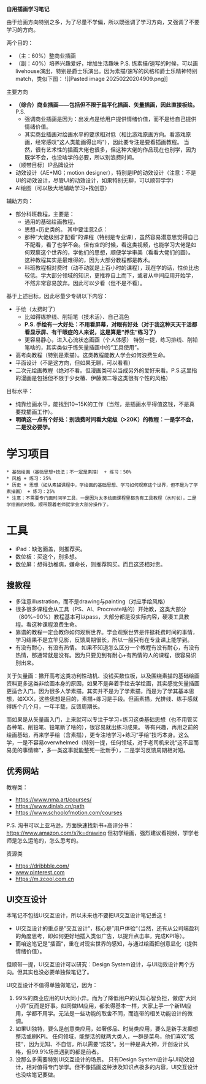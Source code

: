 **自用插画学习笔记**

由于绘画方向特别之多，为了尽量不学偏，所以既强调了学习方向，又强调了不要学习的方向。

两个目的：
* （主：60%）整商业插画
* （副：40%）培养兴趣爱好，增加生活趣味
  P.S. 练素描/速写的时候，可以画livehouse演出，特别是爵士乐演出。因为素描/速写的风格和爵士乐精神特别match，类似下图：
  ![[Pasted image 20250220204909.png]]
  

主要方向
* **（综合）商业插画——包括但不限于扁平化插画、矢量插画，因此直接板绘。**
	P.S. 
	* 强调商业插画是因为：出发点是给用户提供情绪价值，而不是给自己提供情绪价值。
	* 其实商业插画对绘画水平的要求相对低（相比游戏原画方向。看游戏原画，经常感叹”这人类能画得出吗“），因此要专注是要看插画教程。
	当然，很有艺术性的插画大佬也很多，但这种大佬的作品现在也别学，因为既学不会，也没啥学的必要，所以别浪费时间。
* （顺带目标）IP品牌设计 
* 动效设计（AE+MG；motion designer），特别是IP的动效设计（注意：不是UI的动效设计，尽管UI的动效设计，如果特别无聊，可以顺带学学）
* AI绘图（可以极大地辅助学习+找创意）

辅助方向：
* 部分科班教程，主要是：
	* 通用的基础绘画教程。
	* 思想+历史类的。
  其中要注意2点：
	* 那种“大佬级别才配看”的课程（特别是专业课），虽然容易潜意思觉得自己不配看，看了也学不会。但有空的时候，看这类视频，也能学习大佬是如何观察这个世界的，学他们的思想，顺便学学审美（看看大佬们的画）。
	  这种教程其实是最难得的，因为大部分教程都是教术。
	* 科班教程相对费时（动不动就是上百小时的课程），现在学的话，性价比也较低。学大部分领域的知识，更推荐自上而下，或者从中间应用开始学，不然非常容易放弃。因此可以少看（但不是不看）。

基于上述目标，因此尽量少专研以下内容：
* 手绘（太费时了）
	* 比如得练排线、削铅笔（技术活）、自己混色
	* **P.S. 手绘有一大好处：不用看屏幕，对眼有好处（对于我这种天天干活都看显示屏、有干眼症的人来说，这是算是“养生”练习了）**
	* 更容易静心，进入心流状态画画（个人体感）
	特别一提，练习排线、削铅笔啥的，其实类似于练矢量插画中的“工具使用”。
* 高考向教程（特别是素描）。这类教程能教人学会如何浪费生命。
* 平面设计（不是这方向，但如果无聊，可以看看）
* 二次元绘画教程（绝对不看。但漫画类可以当成另外的爱好来看。P.S.这里指的漫画是包括但不限于少女椿、伊藤潤二等这类很有个性的风格）

目标水平：
* 纯靠绘画水平，能找到10~15K的工作（当然，是插画水平得值这钱，不是真要找插画工作）。
* **明确这一点有个好处：别浪费时间看大佬级（>20K）的教程：一是学不会，二是没必要学。**

# 学习项目

	* 基础绘画（基础思想+技法；不一定是素描） + 练习：50%
	* 风格 + 练习：25%
	* 历史 + 思想（如从素描课程中，学绘画的基础思想、学习如何观察这个世界，但不是为了学素描画） + 练习：25%
	* 注意：不需要专门画时间学工具，一是因为太多绘画课程里都含有工具教程（水时长），二是学绘画的时候，顺带跟着老师就学会大部分操作了。

# 工具

* iPad：缺泡面盖，则推荐买。
* 数位板：买这个，别多想。
* 数位屏：想得劲椎病，嫌命长，则推荐购买。而且这还相对贵。
## 搜教程

* 多注意illustration，而不是drawing与painting（对应手绘风格）
* 很多很多课程会从工具（PS、AI、Procreate啥的）开始教，这类大部分（80%~90%）教程基本可以pass，大部分都是没实际内容，硬凑工具教程。看这种课程浪费生命。
* 靠谱的教程一定会教你如何观察世界。学会观察世界是件挺耗费时间的事情，学习结果不是立竿见影，反馈周期很长，所以一般只有在专业课上能学到。
* 有没有耐心，有没有热情。
	如果不知道怎么区分一个教程有没有耐心，有没有热情，那通常就是没有。因为只要见到有耐心+有热情的人的课程，很容易识别出来。


关于矢量画：撇开高考这类功利性动机、没钱买数位板，以及围绕素描的基础绘画资料更多这类非绘画本身的原因，如果不是奔着手绘去学绘画，其实感觉矢量插画更适合入门。因为很多人学素描，其实并不是为了学素描，而是为了学其基本思想，如XXX，这些思想是目的，素描+练习是手段。但画素描，光排线、练手感就得练个几个月，一年半载，反馈周期长。

而如果是从矢量画入门，上来就可以专注于学习+练习这类基础思想（也不用管买各种笔、削铅笔、铅笔断了啥的），很容易就出练习成果。
等有兴趣，再用之前的绘画基础，再来学手绘（含素描），更专注地学习+练习“手绘”技巧本身。这么学，一是不容易overwhelmed（特别一提，任何领域，对于老司机来说“这不显而易见的事情嘛”，多一类这事就能整死一批新手），二是学习反馈周期相对短。

## 优秀网站
教程类：
* https://www.nma.art/courses/
* https://www.dinlab.cn/path
* https://www.schoolofmotion.com/courses

P.S. 淘书可以上亚马逊，方面快速找新书+高评分书：https://www.amazon.com/s?k=drawing
但初学绘画，强烈建议看视频，学学老师是怎么运笔的，怎么思考的。

资源类
* https://dribbble.com/
* www.pinterest.com
* https://m.zcool.com.cn


## UI交互设计

本笔记不包括UI交互设计，所以未来也不要把UI交互设计笔记丢这！
* UI交互设计的重点是”交互设计“，核心是”用户体验“（当然，还有从公司端盈利的角度思考，即如何更好地插入类似广告，以提升点击率，完成KPI等）。
* 而咱这笔记是”插画“，重在对现实世界的感知，与通过绘画把创意显化（提供情绪价值）。

但顺带一提，UI交互设计可以研究：Design System设计，与UI动效设计两个方向。但其实也没必要单独做笔记了。

UI交互设计不值得单独做笔记，因为：
1. 99%的商业应用的UI大同小异。而为了降低用户的认知心智负担，做成”大同小异“反而是好事。如同做IM应用，都长得基本一样，大家上手一个新IM应用，学都不用学。无法是一些功能的取舍不同，而连带的相关功能设计的微调。
2. 如果UI独特，要么是创意类应用，如奢侈品、时尚类应用，要么是新手发癫想整活或刷KPI。
   任何领域，能整活的就两大类人，一群是菜鸟，他们喜欢”炫技“，因为无知、不自信，所以需要“炫技“。另一种是真大神，开创设计风格，但99.9%场景遇到的都是前者。
3. 没那么多需要特别UI交互设计的场景。
   只有Design System设计与UI动效设计，相对值得专门学学。但不像插画这种涉及知识点极多的内容，UI交互设计也没啥笔记要做。